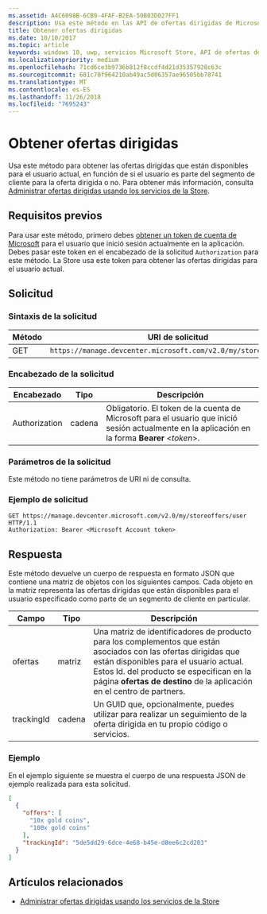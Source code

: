 ```yaml
---
ms.assetid: A4C6098B-6CB9-4FAF-B2EA-50B03D027FF1
description: Usa este método en las API de ofertas dirigidas de Microsoft Store para obtener las ofertas dirigidas que están disponibles para el usuario actual en el contexto de la aplicación actual.
title: Obtener ofertas dirigidas
ms.date: 10/10/2017
ms.topic: article
keywords: windows 10, uwp, servicios Microsoft Store, API de ofertas de destino de Microsoft Store, obtener ofertas dirigidas
ms.localizationpriority: medium
ms.openlocfilehash: 71cd6ce3b9736b812f8ccdf4d21d35357928c63c
ms.sourcegitcommit: 681c70f964210ab49ac5d06357ae96505bb78741
ms.translationtype: MT
ms.contentlocale: es-ES
ms.lasthandoff: 11/26/2018
ms.locfileid: "7695243"
---
```

# <a name="get-targeted-offers"></a>Obtener ofertas dirigidas

Usa este método para obtener las ofertas dirigidas que están disponibles para el usuario actual, en función de si el usuario es parte del segmento de cliente para la oferta dirigida o no. Para obtener más información, consulta [Administrar ofertas dirigidas usando los servicios de la Store](manage-targeted-offers-using-windows-store-services.md).

## <a name="prerequisites"></a>Requisitos previos

Para usar este método, primero debes [obtener un token de cuenta de Microsoft](manage-targeted-offers-using-windows-store-services.md#obtain-a-microsoft-account-token) para el usuario que inició sesión actualmente en la aplicación. Debes pasar este token en el encabezado de la solicitud ```Authorization``` para este método. La Store usa este token para obtener las ofertas dirigidas para el usuario actual.

## <a name="request"></a>Solicitud


### <a name="request-syntax"></a>Sintaxis de la solicitud

| Método | URI de solicitud                                                                |
|--------|----------------------------------------------------------------------------|
| GET    | ```https://manage.devcenter.microsoft.com/v2.0/my/storeoffers/user``` |


### <a name="request-header"></a>Encabezado de la solicitud

| Encabezado        | Tipo   | Descripción  |
|---------------|--------|--------------|
| Authorization | cadena | Obligatorio. El token de la cuenta de Microsoft para el usuario que inició sesión actualmente en la aplicación en la forma **Bearer** &lt;*token*&gt;. |


### <a name="request-parameters"></a>Parámetros de la solicitud

Este método no tiene parámetros de URI ni de consulta.

### <a name="request-example"></a>Ejemplo de solicitud

```syntax
GET https://manage.devcenter.microsoft.com/v2.0/my/storeoffers/user HTTP/1.1
Authorization: Bearer <Microsoft Account token>
```

## <a name="response"></a>Respuesta

Este método devuelve un cuerpo de respuesta en formato JSON que contiene una matriz de objetos con los siguientes campos. Cada objeto en la matriz representa las ofertas dirigidas que están disponibles para el usuario especificado como parte de un segmento de cliente en particular.

| Campo      | Tipo   | Descripción         |
|------------|--------|------------------|
| ofertas      | matriz  | Una matriz de identificadores de producto para los complementos que están asociados con las ofertas dirigidas que están disponibles para el usuario actual. Estos Id. del producto se especifican en la página **ofertas de destino** de la aplicación en el centro de partners.            |
| trackingId  | cadena | Un GUID que, opcionalmente, puedes utilizar para realizar un seguimiento de la oferta dirigida en tu propio código o servicios. |


### <a name="example"></a>Ejemplo

En el ejemplo siguiente se muestra el cuerpo de una respuesta JSON de ejemplo realizada para esta solicitud.

```json
[
  {
    "offers": [
      "10x gold coins",
      "100x gold coins"
    ],
    "trackingId": "5de5dd29-6dce-4e68-b45e-d8ee6c2cd203"
  }
]
```

## <a name="related-topics"></a>Artículos relacionados

* [Administrar ofertas dirigidas usando los servicios de la Store](manage-targeted-offers-using-windows-store-services.md)

 

 
